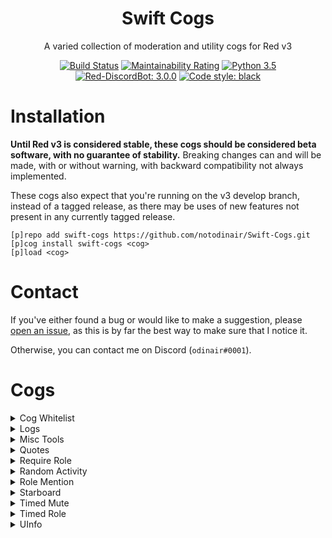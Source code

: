 <h1 align="center">Swift Cogs</h1>
<p align="center">A varied collection of moderation and utility cogs for Red v3</p>
<p align="center">
  <a href="https://circleci.com/gh/notodinair/Swift-Cogs"><img alt="Build Status" src="https://img.shields.io/circleci/project/github/notodinair/Swift-Cogs.svg?style=flat-square" /></a>
  <a href="https://codeclimate.com/github/notodinair/Swift-Cogs/maintainability"><img alt="Maintainability Rating" src="https://api.codeclimate.com/v1/badges/78a9d2290e62c90c524f/maintainability" /></a>
  <a href="https://python.org/"><img alt="Python 3.5" src="https://img.shields.io/badge/python-3.5-blue.svg?style=flat-square" /></a>
  <a href="https://github.com/Cog-Creators/Red-DiscordBot"><img alt="Red-DiscordBot: 3.0.0" src="https://img.shields.io/badge/red--discordbot-3.0.0-red.svg?style=flat-square" /></a>
  <a href="https://github.com/ambv/black"><img alt="Code style: black" src="https://img.shields.io/badge/code%20style-black-000000.svg?style=flat-square"></a>
</p>

# Installation

**Until Red v3 is considered stable, these cogs should be considered beta software, with no guarantee of stability.**
Breaking changes can and will be made, with or without warning, with backward compatibility not always implemented.

These cogs also expect that you're running on the v3 develop branch, instead of a tagged release,
as there may be uses of new features not present in any currently tagged release.

```
[p]repo add swift-cogs https://github.com/notodinair/Swift-Cogs.git
[p]cog install swift-cogs <cog>
[p]load <cog>
```

# Contact

If you've either found a bug or would like to make a suggestion, please [open an issue](https://github.com/notodinair/Swift-Cogs/issues/new),
as this is by far the best way to make sure that I notice it.

Otherwise, you can contact me on Discord (`odinair#0001`).

<!--
the following cog list is generated by 'odinair_libs/scripts/build_cog_readme.py',
and any manual changes made past the 'Cogs' header line will be removed when regenerating
this cog list. to update a cog description, edit the `description` field of the cog's info.json file
and regenerate this cog list afterwards
-->
# Cogs

<details>
<summary>Cog Whitelist</summary>

Require a per-server whitelist from the bot owner to use specified cogs

### Requirements

This cog has no requirements.

### Install Cog

```
[p]cog install swift-cogs cogwhitelist
[p]load cogwhitelist
```
</details>

<details>
<summary>Logs</summary>

Log anything and everything that happens in your Discord guild.

Inspired by Paddo's Grenzpolizei, created for more fine-tuned control of what and how data gets logged.

### Requirements

This cog has no requirements.

### Install Cog

```
[p]cog install swift-cogs logs
[p]load logs
```
</details>

<details>
<summary>Misc Tools</summary>

A collection of small utilities that don't fit in any other cog, and don't necessarily warrant their own specialized cog.

### Requirements

- `tabulate` library

### Install Cog

```
[p]cog install swift-cogs misctools
[p]load misctools
```
</details>

<details>
<summary>Quotes</summary>

Save and retrieve quotes

### Requirements

This cog has no requirements.

### Install Cog

```
[p]cog install swift-cogs quotes
[p]load quotes
```
</details>

<details>
<summary>Require Role</summary>

Allow and disallow users to use a bot's commands based on per-guild roles

### Requirements

This cog has no requirements.

### Install Cog

```
[p]cog install swift-cogs requirerole
[p]load requirerole
```
</details>

<details>
<summary>Random Activity</summary>

Random bot playing statuses.

Due to how this cog works, manually set activity statuses and statuses set by other cogs are not respected, and will be overwritten

### Requirements

This cog has no requirements.

### Install Cog

```
[p]cog install swift-cogs rndactivity
[p]load rndactivity
```
</details>

<details>
<summary>Role Mention</summary>

Quickly mention a role, without allowing your average Joe to mention it.

### Requirements

This cog has no requirements.

### Install Cog

```
[p]cog install swift-cogs rolemention
[p]load rolemention
```
</details>

<details>
<summary>Starboard</summary>

It's almost like channel pins, but with stars, and more democracy. (democracy not guaranteed)

This cog may use a fair amount of memory, due to the various internal caches.

### Requirements

- `tabulate` library

### Install Cog

```
[p]cog install swift-cogs starboard
[p]load starboard
```
</details>

<details>
<summary>Timed Mute</summary>

Mute users for a set amount of time.
This cog requires my Timed Role cog.

### Requirements

- [timedrole](https://github.com/notodinair/Swift-Cogs)

### Install Cog

```
[p]cog install swift-cogs timedmute
[p]load timedmute
```
</details>

<details>
<summary>Timed Role</summary>

Add timed roles to users

### Requirements

This cog has no requirements.

### Install Cog

```
[p]cog install swift-cogs timedrole
[p]load timedrole
```
</details>

<details>
<summary>UInfo</summary>

Yet another [p]userinfo variation

### Requirements

This cog has no requirements.

### Install Cog

```
[p]cog install swift-cogs uinfo
[p]load uinfo
```
</details>